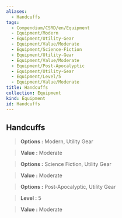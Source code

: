 ```yaml
---
aliases:
  - Handcuffs
tags:
  - Compendium/CSRD/en/Equipment
  - Equipment/Modern
  - Equipment/Utility-Gear
  - Equipment/Value/Moderate
  - Equipment/Science-Fiction
  - Equipment/Utility-Gear
  - Equipment/Value/Moderate
  - Equipment/Post-Apocalyptic
  - Equipment/Utility-Gear
  - Equipment/Level/5
  - Equipment/Value/Moderate
title: Handcuffs
collection: Equipment
kind: Equipment
id: Handcuffs
---
```

## Handcuffs    
    
>    
> **Options :** Modern, Utility Gear    
> **Value :** Moderate    
    
>    
> **Options :** Science Fiction, Utility Gear    
> **Value :** Moderate    
    
>    
> **Options :** Post-Apocalyptic, Utility Gear    
> **Level :** 5    
> **Value :** Moderate

